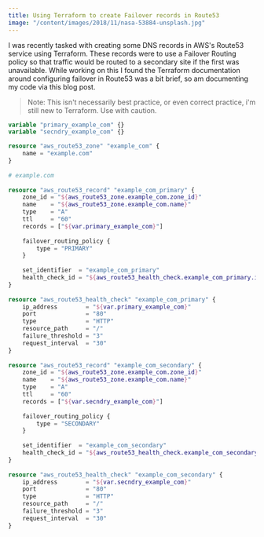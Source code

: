 ```yaml
---
title: Using Terraform to create Failover records in Route53
image: "/content/images/2018/11/nasa-53884-unsplash.jpg"
---
```

I was recently tasked with creating some DNS records in AWS's Route53 service using Terraform. These records were to use a Failover Routing policy so that traffic would be routed to a secondary site if the first was unavailable. While working on this I found the Terraform documentation around configuring failover in Route53 was a bit brief, so am documenting my code via this blog post.

> Note: This isn't necessarily best practice, or even correct practice, i'm still new to Terraform. Use with caution.

```Terraform
variable "primary_example_com" {}
variable "secndry_example_com" {}

resource "aws_route53_zone" "example_com" {
    name = "example.com"
}
  
# example.com
  
resource "aws_route53_record" "example_com_primary" {
    zone_id = "${aws_route53_zone.example_com.zone_id}"
    name    = "${aws_route53_zone.example_com.name}"
    type    = "A"
    ttl     = "60"
    records = ["${var.primary_example_com}"]
  
    failover_routing_policy {
        type = "PRIMARY"
    }
  
    set_identifier  = "example_com_primary"
    health_check_id = "${aws_route53_health_check.example_com_primary.id}"
}
  
resource "aws_route53_health_check" "example_com_primary" {
    ip_address        = "${var.primary_example_com}"
    port              = "80"
    type              = "HTTP"
    resource_path     = "/"
    failure_threshold = "3"
    request_interval  = "30"
}
  
resource "aws_route53_record" "example_com_secondary" {
    zone_id = "${aws_route53_zone.example_com.zone_id}"
    name    = "${aws_route53_zone.example_com.name}"
    type    = "A"
    ttl     = "60"
    records = ["${var.secndry_example_com}"]
  
    failover_routing_policy {
        type = "SECONDARY"
    }
  
    set_identifier  = "example_com_secondary"
    health_check_id = "${aws_route53_health_check.example_com_secondary.id}"
}
  
resource "aws_route53_health_check" "example_com_secondary" {
    ip_address        = "${var.secndry_example_com}"
    port              = "80"
    type              = "HTTP"
    resource_path     = "/"
    failure_threshold = "3"
    request_interval  = "30"
}
```